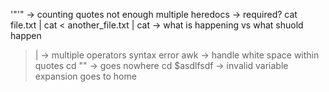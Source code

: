 '"'"                                        ->  counting quotes not enough
multiple heredocs                           ->  required?
cat file.txt | cat < another_file.txt | cat ->  what is happening vs what shuold happen
>|                                          ->  multiple operators syntax error
awk                                         ->  handle white space within quotes
cd ""                                       ->  goes nowhere
cd $asdlfsdf                                ->  invalid variable expansion goes to home
